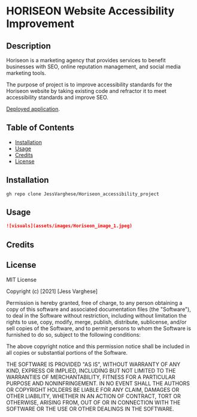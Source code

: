 # HORISEON Website Accessibility Improvement

## Description

Horiseon is a marketing agency that provides services to benefit businesses with SEO, online reputation management, and social media marketing tools.

The purpose of project is to improve accessibility standards for the Horiseon website by taking existing code and refractor it to meet accessibility standards and improve SEO.

[Deployed application](https://jessvarghese.github.io/Horiseon_accessibility_project/).

## Table of Contents

* [Installation](#Installation)
* [Usage](#usage)
* [Credits](#credits)
* [License](#license)



## Installation

```
gh repo clone JessVarghese/Horiseon_accessibility_project

```

## Usage

```md
![visuals](assets/images/Horiseon_image_1.jpeg)
```


## Credits



## License

MIT License

Copyright (c) [2021] [Jess Varghese]

Permission is hereby granted, free of charge, to any person obtaining a copy
of this software and associated documentation files (the "Software"), to deal
in the Software without restriction, including without limitation the rights
to use, copy, modify, merge, publish, distribute, sublicense, and/or sell
copies of the Software, and to permit persons to whom the Software is
furnished to do so, subject to the following conditions:

The above copyright notice and this permission notice shall be included in all
copies or substantial portions of the Software.

THE SOFTWARE IS PROVIDED "AS IS", WITHOUT WARRANTY OF ANY KIND, EXPRESS OR
IMPLIED, INCLUDING BUT NOT LIMITED TO THE WARRANTIES OF MERCHANTABILITY,
FITNESS FOR A PARTICULAR PURPOSE AND NONINFRINGEMENT. IN NO EVENT SHALL THE
AUTHORS OR COPYRIGHT HOLDERS BE LIABLE FOR ANY CLAIM, DAMAGES OR OTHER
LIABILITY, WHETHER IN AN ACTION OF CONTRACT, TORT OR OTHERWISE, ARISING FROM,
OUT OF OR IN CONNECTION WITH THE SOFTWARE OR THE USE OR OTHER DEALINGS IN THE
SOFTWARE.

